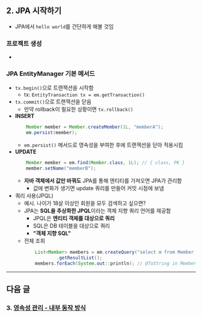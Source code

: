 ## 2. JPA 시작하기
- JPA에서 `hello world`를 간단하게 해볼 것임

### 프로젝트 생성
- 

### JPA EntityManager 기본 메서드
- `tx.begin()`으로 트랜잭션을 시작함
    - tx: `EntityTransaction tx = em.getTransaction()`
- `tx.commit()`으로 트랜잭션을 닫음
    - 만약 rollback이 필요한 상황이면 `tx.rollback()` 
- **INSERT**
    ```java
        Member member = Member.createMember(1L, "memberA");
        em.persist(member);
    ```
    - `em.persist()` 메서드로 영속성을 부여한 후에 트랜잭션을 닫아 적용시킴
- **UPDATE**
    ```java
        Member member = em.find(Member.class, 1L); // { class, PK }
        member.setName("memberB");
    ```
    - **자바 객체에서 값만 바꿔도** JPA를 통해 엔티티를 가져오면 JPA가 관리함
        - 값에 변화가 생기면 update 쿼리를 만들어 커밋 시점에 보냄
- 쿼리 사용(JPQL)
    - 예시. 나이가 18살 이상인 회원을 모두 검색하고 싶으면?
    - JPA는 **SQL을 추상화한 JPQL**이라는 객체 지향 쿼리 언어를 제공함
        - JPQL은 **엔티티 객체를 대상으로 쿼리**
        - SQL은 DB 테이블을 대상으로 쿼리
        - **"객체 지향 SQL"**
    - 전체 조회
        ```java
            List<Member> members = em.createQuery("select m from Member m", Member.class)
                    .getResultList();
            members.forEach(System.out::println); // @ToString in Member.class
        ```

---

## 다음 글 

### 3. [영속성 관리 - 내부 동작 방식](3-영속성-관리-내부-동작-방식.md)